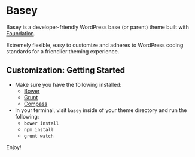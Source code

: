# Basey

Basey is a developer-friendly WordPress base (or parent) theme built with [Foundation](https://github.com/zurb/foundation).

Extremely flexible, easy to customize and adheres to WordPress coding standards for a friendlier theming experience.

## Customization: Getting Started

* Make sure you have the following installed:
    * [Bower](http://bower.io)
    * [Grunt](http://gruntjs.com/)
    * [Compass](http://compass-style.org/)
* In your terminal, visit `basey` inside of your theme directory and run the following:
    * `bower install`
    * `npm install`
    * `grunt watch`

Enjoy!